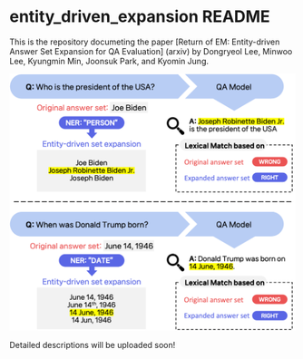 # entity_driven_expansion README

This is the repository documeting the paper
[Return of EM: Entity-driven Answer Set Expansion for QA Evaluation] (arxiv)
by Dongryeol Lee, Minwoo Lee, Kyungmin Min, Joonsuk Park, and Kyomin Jung.

![Main Figure](image/figure.png)

Detailed descriptions will be uploaded soon!
